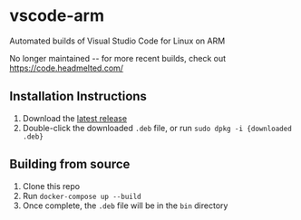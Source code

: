 # vscode-arm
Automated builds of Visual Studio Code for Linux on ARM

No longer maintained -- for more recent builds, check out https://code.headmelted.com/

## Installation Instructions

1. Download the [latest release](https://github.com/stevedesmond-ca/vscode-arm/releases/latest)
1. Double-click the downloaded `.deb` file, or run `sudo dpkg -i {downloaded .deb}`

## Building from source

1. Clone this repo
1. Run `docker-compose up --build`
1. Once complete, the `.deb` file will be in the `bin` directory
